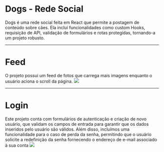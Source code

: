 # Dogs - Rede Social

Dogs é uma rede social feita em React que permite a postagem de conteúdo
sobre cães. Ela inclui funcionalidades como custom Hooks, requisição de API,
validação de formulários e rotas protegidas, tornando-a um projeto robusto.

---

# Feed

O projeto possui um feed de fotos que carrega mais imagens enquanto o usuário aciona o scroll da página.
<img src='./src/Assets/readme_gif1.gif'/>

---

# Login

Este projeto conta com formulários de autenticação e criação de novo usuário, que validam os campos de entrada para garantir que os dados inseridos pelo usuário são válidos. Além disso, incluímos uma funcionalidade para o caso de perda da senha, permitindo que o usuário solicite a redefinição da senha fornecendo o endereço de e-mail associado à sua conta
<img src='./src/Assets/readme_gif4.gif'/>
